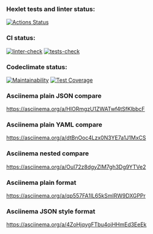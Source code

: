 ### Hexlet tests and linter status:

[![Actions Status](https://github.com/devilus/frontend-project-lvl2/workflows/hexlet-check/badge.svg)](https://github.com/devilus/frontend-project-lvl2/actions)

### CI status:

[![linter-check](https://github.com/devilus/frontend-project-lvl2/actions/workflows/linter-check.yml/badge.svg?branch=main)](https://github.com/devilus/frontend-project-lvl2/actions/workflows/linter-check.yml)
[![tests-check](https://github.com/devilus/frontend-project-lvl2/actions/workflows/tests-check.yml/badge.svg?branch=main)](https://github.com/devilus/frontend-project-lvl2/actions/workflows/tests-check.yml)

### Codeclimate status:

[![Maintainability](https://api.codeclimate.com/v1/badges/911ca129c988c9293865/maintainability)](https://codeclimate.com/github/devilus/frontend-project-lvl2/maintainability)
[![Test Coverage](https://api.codeclimate.com/v1/badges/911ca129c988c9293865/test_coverage)](https://codeclimate.com/github/devilus/frontend-project-lvl2/test_coverage)

### Asciinema plain JSON compare

https://asciinema.org/a/HIORmgzU1ZWATwf4tSfKlbbcF

### Asciinema plain YAML compare

https://asciinema.org/a/dtBnOoc4Lzx0N3YE7a1J1MxCS

### Asciinema nested compare

https://asciinema.org/a/OuI72z8dgyZlM7gh3Dg9YTVe2

### Asciinema plain format

https://asciinema.org/a/qp557FA1IL65kSmIRW9DXGPPr

### Asciinema JSON style format

https://asciinema.org/a/4ZoHjqygFTbu4ojHHmEd3EeEk

